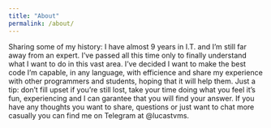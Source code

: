 ```yaml
---
title: "About"
permalink: /about/
---
```


Sharing some of my history: I have almost 9 years in I.T. and I’m still far away from an expert. I’ve passed all this time only to finally understand what I want to do in this vast area. I’ve decided I want to make the best code I’m capable, in any language, with efficience and share my experience with other programmers and students, hoping that it will help them. Just a tip: don’t fill upset if you’re still lost, take your time doing what you feel it’s fun, experiencing and I can garantee that you will find your answer. If you have any thoughts you want to share, questions or just want to chat more casually you can find me on Telegram at @lucastvms.
